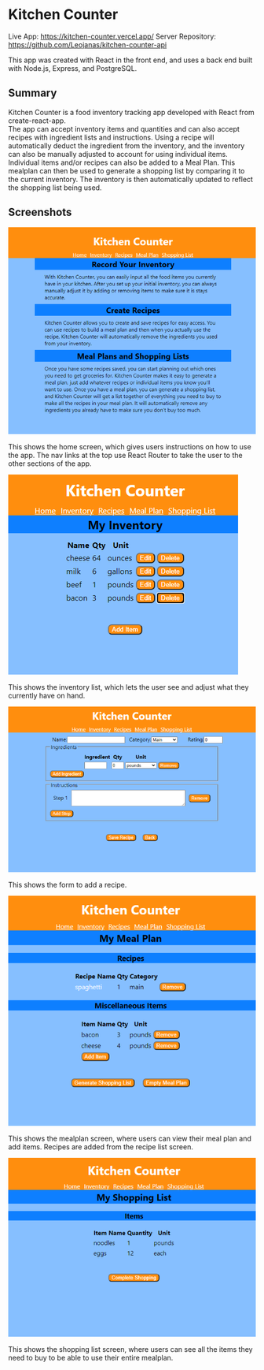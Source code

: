 # Kitchen Counter
Live App: https://kitchen-counter.vercel.app/
Server Repository: https://github.com/Leojanas/kitchen-counter-api

This app was created with React in the front end, and uses a back end built with Node.js, Express, and PostgreSQL.

## Summary

Kitchen Counter is a food inventory tracking app developed with React from create-react-app.  
The app can accept inventory items and quantities and can also accept recipes with ingredient lists and instructions.  Using a recipe will automatically deduct the ingredient from the inventory, and the inventory can also be manually adjusted to account for using individual items.
Individual items and/or recipes can also be added to a Meal Plan.  This mealplan can then be used to generate a shopping list by comparing it to the current inventory.  The inventory is then automatically updated to reflect the shopping list being used.

## Screenshots
![Home Screen](screenshots/home-screen.png)

This shows the home screen, which gives users instructions on how to use the app. The nav links at the top use React Router to take the user to the other sections of the app.

![Inventory List](screenshots/inventory-list.png)

This shows the inventory list, which lets the user see and adjust what they currently have on hand.

![Add Recipe Form](screenshots/add-recipe.png)

This shows the form to add a recipe.

![Meal Plan](screenshots/mealplan.png)

This shows the mealplan screen, where users can view their meal plan and add items. Recipes are added from the recipe list screen.

![Shopping List](screenshots/shopping-list.png)

This shows the shopping list screen, where users can see all the items they need to buy to be able to use their entire mealplan.
